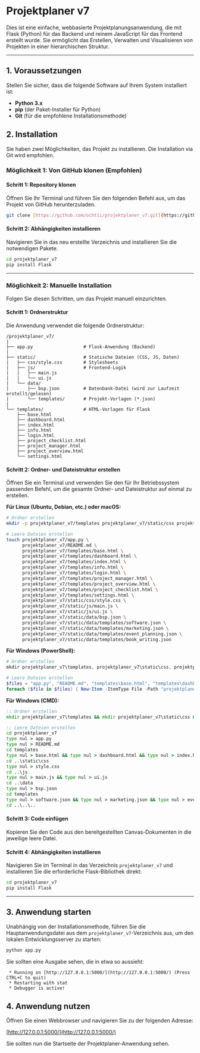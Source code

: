 # Projektplaner v7

Dies ist eine einfache, webbasierte Projektplanungsanwendung, die mit Flask (Python) für das Backend und reinem JavaScript für das Frontend erstellt wurde. Sie ermöglicht das Erstellen, Verwalten und Visualisieren von Projekten in einer hierarchischen Struktur.

---

## 1. Voraussetzungen

Stellen Sie sicher, dass die folgende Software auf Ihrem System installiert ist:

* **Python 3.x**
* **pip** (der Paket-Installer für Python)
* **Git** (für die empfohlene Installationsmethode)

## 2. Installation

Sie haben zwei Möglichkeiten, das Projekt zu installieren. Die Installation via Git wird empfohlen.

### Möglichkeit 1: Von GitHub klonen (Empfohlen)

#### Schritt 1: Repository klonen

Öffnen Sie Ihr Terminal und führen Sie den folgenden Befehl aus, um das Projekt von GitHub herunterzuladen.

```bash
git clone [https://github.com/ochtii/projektplaner_v7.git](https://github.com/ochtii/projektplaner_v7.git) projektplaner_v7
```

#### Schritt 2: Abhängigkeiten installieren

Navigieren Sie in das neu erstellte Verzeichnis und installieren Sie die notwendigen Pakete.

```bash
cd projektplaner_v7
pip install Flask
```

---

### Möglichkeit 2: Manuelle Installation

Folgen Sie diesen Schritten, um das Projekt manuell einzurichten.

#### Schritt 1: Ordnerstruktur

Die Anwendung verwendet die folgende Ordnerstruktur:

```
/projektplaner_v7/
|
├── app.py                   # Flask-Anwendung (Backend)
|
├── static/                  # Statische Dateien (CSS, JS, Daten)
|   ├── css/style.css        # Stylesheets
|   ├── js/                  # Frontend-Logik
|   |   ├── main.js
|   |   └── ui.js
|   └── data/
|       ├── bsp.json         # Datenbank-Datei (wird zur Laufzeit erstellt/gelesen)
|       └── templates/       # Projekt-Vorlagen (*.json)
|
└── templates/               # HTML-Vorlagen für Flask
    ├── base.html
    ├── dashboard.html
    ├── index.html
    ├── info.html
    ├── login.html
    ├── project_checklist.html
    ├── project_manager.html
    ├── project_overview.html
    └── settings.html
```

#### Schritt 2: Ordner- und Dateistruktur erstellen

Öffnen Sie ein Terminal und verwenden Sie den für Ihr Betriebssystem passenden Befehl, um die gesamte Ordner- und Dateistruktur auf einmal zu erstellen.

**Für Linux (Ubuntu, Debian, etc.) oder macOS:**
```bash
# Ordner erstellen
mkdir -p projektplaner_v7/templates projektplaner_v7/static/css projektplaner_v7/static/js projektplaner_v7/static/data/templates

# Leere Dateien erstellen
touch projektplaner_v7/app.py \
      projektplaner_v7/README.md \
      projektplaner_v7/templates/base.html \
      projektplaner_v7/templates/dashboard.html \
      projektplaner_v7/templates/index.html \
      projektplaner_v7/templates/info.html \
      projektplaner_v7/templates/login.html \
      projektplaner_v7/templates/project_manager.html \
      projektplaner_v7/templates/project_overview.html \
      projektplaner_v7/templates/project_checklist.html \
      projektplaner_v7/templates/settings.html \
      projektplaner_v7/static/css/style.css \
      projektplaner_v7/static/js/main.js \
      projektplaner_v7/static/js/ui.js \
      projektplaner_v7/static/data/bsp.json \
      projektplaner_v7/static/data/templates/software.json \
      projektplaner_v7/static/data/templates/marketing.json \
      projektplaner_v7/static/data/templates/event_planning.json \
      projektplaner_v7/static/data/templates/book_writing.json
```

**Für Windows (PowerShell):**
```powershell
# Ordner erstellen
mkdir projektplaner_v7\templates, projektplaner_v7\static\css, projektplaner_v7\static\js, projektplaner_v7\static\data\templates

# Leere Dateien erstellen
$files = "app.py", "README.md", "templates\base.html", "templates\dashboard.html", "templates\index.html", "templates\info.html", "templates\login.html", "templates\project_manager.html", "templates\project_overview.html", "templates\project_checklist.html", "templates\settings.html", "static\css\style.css", "static\js\main.js", "static\js\ui.js", "static\data\bsp.json", "static\data\templates\software.json", "static\data\templates\marketing.json", "static\data\templates\event_planning.json", "static\data\templates\book_writing.json"
foreach ($file in $files) { New-Item -ItemType File -Path "projektplaner_v7\$file" }
```

**Für Windows (CMD):**
```cmd
:: Ordner erstellen
mkdir projektplaner_v7\templates && mkdir projektplaner_v7\static\css && mkdir projektplaner_v7\static\js && mkdir projektplaner_v7\static\data\templates

:: Leere Dateien erstellen
cd projektplaner_v7
type nul > app.py
type nul > README.md
cd templates
type nul > base.html && type nul > dashboard.html && type nul > index.html && type nul > info.html && type nul > login.html && type nul > project_manager.html && type nul > project_overview.html && type nul > project_checklist.html && type nul > settings.html
cd ..\static\css
type nul > style.css
cd ..\js
type nul > main.js && type nul > ui.js
cd ..\data
type nul > bsp.json
cd templates
type nul > software.json && type nul > marketing.json && type nul > event_planning.json && type nul > book_writing.json
cd ..\..\..
```

#### Schritt 3: Code einfügen

Kopieren Sie den Code aus den bereitgestellten Canvas-Dokumenten in die jeweilige leere Datei.

#### Schritt 4: Abhängigkeiten installieren

Navigieren Sie im Terminal in das Verzeichnis `projektplaner_v7` und installieren Sie die erforderliche Flask-Bibliothek direkt:

```bash
cd projektplaner_v7
pip install Flask
```

---

## 3. Anwendung starten

Unabhängig von der Installationsmethode, führen Sie die Hauptanwendungsdatei aus dem `projektplaner_v7`-Verzeichnis aus, um den lokalen Entwicklungsserver zu starten:

```bash
python app.py
```

Sie sollten eine Ausgabe sehen, die in etwa so aussieht:
```
 * Running on [http://127.0.0.1:5000/](http://127.0.0.1:5000/) (Press CTRL+C to quit)
 * Restarting with stat
 * Debugger is active!
```

## 4. Anwendung nutzen

Öffnen Sie einen Webbrowser und navigieren Sie zu der folgenden Adresse:

[http://127.0.0.1:5000/](http://127.0.0.1:5000/)

Sie sollten nun die Startseite der Projektplaner-Anwendung sehen.
